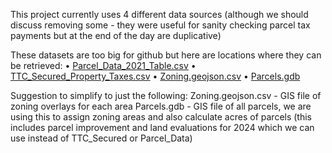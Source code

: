 This project currently uses 4 different data sources (although we should discuss removing some - they were useful for sanity checking parcel tax payments but at the end of the day are duplicative)

These datasets are too big for github but here are locations where they can be retrieved:
• [Parcel_Data_2021_Table.csv](https://data.lacounty.gov/datasets/70d93266f45a4080a97b285a471493cd_0/explore?filters=eyJTaXR1c1N0cmVldCI6WyJIWVBFUklPTiBBVkUiXSwiUm9sbFllYXIiOlsiMjAyNCJdfQ%3D%3D)
• [TTC_Secured_Property_Taxes.csv](https://data.lacounty.gov/datasets/7b8a630eb5ca48ca830fb9487343147e_0/explore)
• [Zoning.geojson.csv](https://geohub.lacity.org/datasets/f2b84d74972a4084aac79fbe504d9b11_15/explore?location=34.051469%2C-118.366046%2C16.23)
• [Parcels.gdb](https://data.lacounty.gov/documents/4d67b154ae614d219c58535659128e71/about)

Suggestion to simplify to just the following:
Zoning.geojson.csv - GIS file of zoning overlays for each area
Parcels.gdb - GIS file of all parcels, we are using this to assign zoning areas and also calculate acres of parcels (this includes parcel improvement and land evaluations for 2024 which we can use instead of TTC_Secured or Parcel_Data)